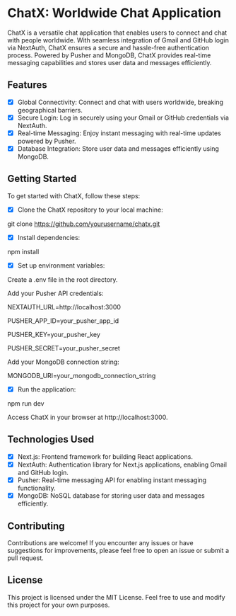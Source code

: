 # ChatX: Worldwide Chat Application
ChatX is a versatile chat application that enables users to connect and chat with people worldwide. With seamless integration of Gmail and GitHub login via NextAuth, ChatX ensures a secure and hassle-free authentication process. Powered by Pusher and MongoDB, ChatX provides real-time messaging capabilities and stores user data and messages efficiently.

## Features
- [x] Global Connectivity: Connect and chat with users worldwide, breaking geographical barriers.
- [x] Secure Login: Log in securely using your Gmail or GitHub credentials via NextAuth.
- [x] Real-time Messaging: Enjoy instant messaging with real-time updates powered by Pusher.
- [x] Database Integration: Store user data and messages efficiently using MongoDB.

## Getting Started
To get started with ChatX, follow these steps:

- [x] Clone the ChatX repository to your local machine:

git clone https://github.com/yourusername/chatx.git
- [x] Install dependencies:

npm install
- [x] Set up environment variables:

Create a .env file in the root directory.

Add your Pusher API credentials:

NEXTAUTH_URL=http://localhost:3000

PUSHER_APP_ID=your_pusher_app_id

PUSHER_KEY=your_pusher_key

PUSHER_SECRET=your_pusher_secret

Add your MongoDB connection string:

MONGODB_URI=your_mongodb_connection_string

- [x] Run the application:

npm run dev

Access ChatX in your browser at http://localhost:3000.

## Technologies Used
- [x] Next.js: Frontend framework for building React applications.
- [x] NextAuth: Authentication library for Next.js applications, enabling Gmail and GitHub login.
- [x] Pusher: Real-time messaging API for enabling instant messaging functionality.
- [x] MongoDB: NoSQL database for storing user data and messages efficiently.

## Contributing
Contributions are welcome! If you encounter any issues or have suggestions for improvements, please feel free to open an issue or submit a pull request.

## License
This project is licensed under the MIT License. Feel free to use and modify this project for your own purposes.
